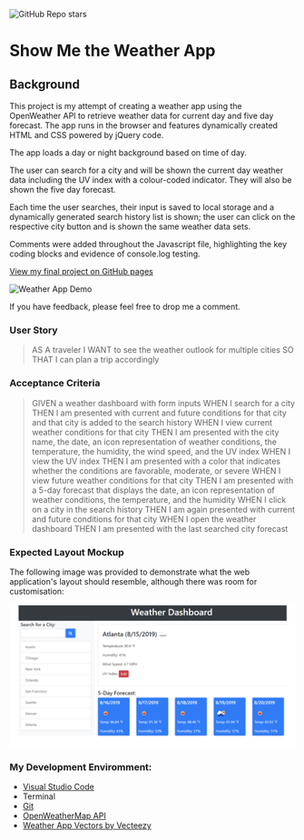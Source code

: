 ![GitHub Repo stars](https://img.shields.io/github/stars/rubybassi?style=social)

# Show Me the Weather App

## Background

This project is my attempt of creating a weather app using the OpenWeather API to retrieve weather data for current day and five day forecast. The app runs in the browser and features dynamically created HTML and CSS powered by jQuery code. 

The app loads a day or night background based on time of day.

The user can search for a city and will be shown the current day weather data including the UV index with a colour-coded indicator. They will also be shown the five day forecast. 

Each time the user searches, their input is saved to local storage and a dynamically generated search history list is shown; the user can click on the respective city button and is shown the same weather data sets.

Comments were added throughout the Javascript file, highlighting the key coding blocks and evidence of console.log testing. 

[View my final project on GitHub pages](https://rubybassi.github.io/show-me-the-weather-app/)

![Weather App Demo](https://user-images.githubusercontent.com/25780327/97254649-bd50ed80-1806-11eb-8590-854a36df436f.gif)


If you have feedback, please feel free to drop me a comment.

### User Story

> AS A traveler
> I WANT to see the weather outlook for multiple cities
> SO THAT I can plan a trip accordingly


### Acceptance Criteria

> GIVEN a weather dashboard with form inputs
> WHEN I search for a city
> THEN I am presented with current and future conditions for that city and that city is added to the search history
> WHEN I view current weather conditions for that city
> THEN I am presented with the city name, the date, an icon representation of weather conditions, the temperature, the humidity, the wind speed, and the UV index
> WHEN I view the UV index
> THEN I am presented with a color that indicates whether the conditions are favorable, moderate, or severe
> WHEN I view future weather conditions for that city
> THEN I am presented with a 5-day forecast that displays the date, an icon representation of weather conditions, the temperature, and the humidity
> WHEN I click on a city in the search history
> THEN I am again presented with current and future conditions for that city
> WHEN I open the weather dashboard
> THEN I am presented with the last searched city forecast


### Expected Layout Mockup

The following image was provided to demonstrate what the web application's layout should resemble, although there was room for customisation:

![My Responsive Random Password Generator](assets/demo-mockup.png)

### My Development Enviromment:
* [Visual Studio Code](https://code.visualstudio.com/)
* Terminal
* [Git](https://git-scm.com/book/en/v2/Getting-Started-Installing-Git)
* [OpenWeatherMap API](https://openweathermap.org/api)
* [Weather App Vectors by Vecteezy](https://www.vecteezy.com/free-vector/weather-app)


